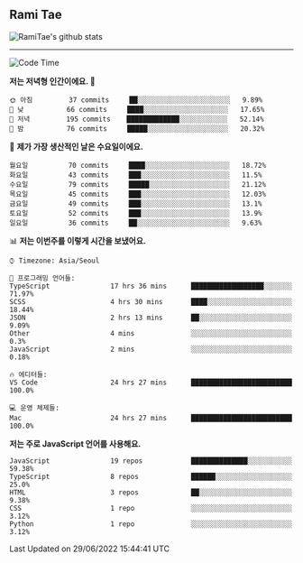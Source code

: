 ## Rami Tae

![RamiTae's github stats](https://github-readme-stats.vercel.app/api?username=RamiTae&show_icons=true&theme=tokyonight)

---
<!--START_SECTION:waka-->
![Code Time](http://img.shields.io/badge/Code%20Time-200%20hrs%2059%20mins-blue)

**저는 저녁형 인간이에요. 🦉** 

```text
🌞 아침         37 commits     ██░░░░░░░░░░░░░░░░░░░░░░░   9.89% 
🌆 낮　         66 commits     ████░░░░░░░░░░░░░░░░░░░░░   17.65% 
🌃 저녁         195 commits    █████████████░░░░░░░░░░░░   52.14% 
🌙 밤　         76 commits     █████░░░░░░░░░░░░░░░░░░░░   20.32%

```
📅 **제가 가장 생산적인 날은 수요일이에요.** 

```text
월요일          70 commits     ████░░░░░░░░░░░░░░░░░░░░░   18.72% 
화요일          43 commits     ███░░░░░░░░░░░░░░░░░░░░░░   11.5% 
수요일          79 commits     █████░░░░░░░░░░░░░░░░░░░░   21.12% 
목요일          45 commits     ███░░░░░░░░░░░░░░░░░░░░░░   12.03% 
금요일          49 commits     ███░░░░░░░░░░░░░░░░░░░░░░   13.1% 
토요일          52 commits     ███░░░░░░░░░░░░░░░░░░░░░░   13.9% 
일요일          36 commits     ██░░░░░░░░░░░░░░░░░░░░░░░   9.63%

```


📊 **저는 이번주를 이렇게 시간을 보냈어요.** 

```text
⌚︎ Timezone: Asia/Seoul

💬 프로그래밍 언어들: 
TypeScript               17 hrs 36 mins      ██████████████████░░░░░░░   71.97% 
SCSS                     4 hrs 30 mins       ████░░░░░░░░░░░░░░░░░░░░░   18.44% 
JSON                     2 hrs 13 mins       ██░░░░░░░░░░░░░░░░░░░░░░░   9.09% 
Other                    4 mins              ░░░░░░░░░░░░░░░░░░░░░░░░░   0.3% 
JavaScript               2 mins              ░░░░░░░░░░░░░░░░░░░░░░░░░   0.18%

🔥 에디터들: 
VS Code                  24 hrs 27 mins      █████████████████████████   100.0%

💻 운영 체제들: 
Mac                      24 hrs 27 mins      █████████████████████████   100.0%

```

**저는 주로 JavaScript 언어를 사용해요.** 

```text
JavaScript               19 repos            ██████████████░░░░░░░░░░░   59.38% 
TypeScript               8 repos             ██████░░░░░░░░░░░░░░░░░░░   25.0% 
HTML                     3 repos             ██░░░░░░░░░░░░░░░░░░░░░░░   9.38% 
CSS                      1 repo              ░░░░░░░░░░░░░░░░░░░░░░░░░   3.12% 
Python                   1 repo              ░░░░░░░░░░░░░░░░░░░░░░░░░   3.12%

```



 Last Updated on 29/06/2022 15:44:41 UTC
<!--END_SECTION:waka-->
